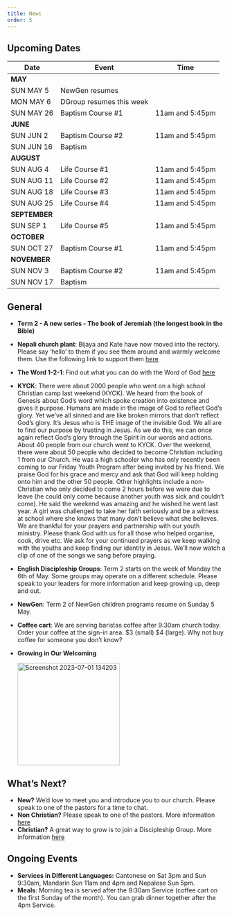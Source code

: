 ```yaml
---
title: News
order: 5
---
```


## Upcoming Dates

| Date | Event | Time |
| ----- | ----- | ----- |
| **MAY** | 
| SUN MAY 5 | NewGen resumes | |
| MON MAY 6 | DGroup resumes this week | |
| SUN MAY 26 | Baptism Course #1 | 11am and 5:45pm |
| **JUNE** | 
| SUN JUN 2 | Baptism Course #2 | 11am and 5:45pm |
| SUN JUN 16 | Baptism |  |
| **AUGUST** | 
| SUN AUG 4 | Life Course #1 | 11am and 5:45pm |
| SUN AUG 11 | Life Course #2 | 11am and 5:45pm |
| SUN AUG 18 | Life Course #3 | 11am and 5:45pm |
| SUN AUG 25 | Life Course #4 | 11am and 5:45pm |
| **SEPTEMBER** | 
| SUN SEP 1 | Life Course #5 | 11am and 5:45pm |
| **OCTOBER** | 
| SUN OCT 27 | Baptism Course #1 | 11am and 5:45pm |
| **NOVEMBER** | 
| SUN NOV 3 | Baptism Course #2 | 11am and 5:45pm |
| SUN NOV 17 | Baptism |  |




## General
 - **Term 2 - A new series - The book of Jeremiah (the longest book in the Bible)**
- **Nepali church plant**: Bijaya and Kate have now moved into the rectory. Please say ‘hello’ to them if you see them around and warmly welcome them. Use the following link to support them [here](https://encministries.org.au/ministry/nepali/)
- **The Word 1-2-1**: Find out what you can do with the Word of God [here](https://www.theword121.com/)
- **KYCK**: There were about 2000 people who went on a high school Christian camp last weekend (KYCK). We heard from the book of Genesis about God’s word which spoke creation into existence and gives it purpose. Humans are made in the image of God to reflect God’s glory. Yet we’ve all sinned and are like broken mirrors that don’t reflect God’s glory. It’s Jesus who is THE image of the invisible God. We all are to find our purpose by trusting in Jesus. As we do this, we can once again reflect God’s glory through the Spirit in our words and actions. About 40 people from our church went to KYCK. Over the weekend, there were about 50 people who decided to become Christian including 1 from our Church. He was a high schooler who has only recently been coming to our Friday Youth Program after being invited by his friend. We praise God for his grace and mercy and ask that God will keep holding onto him and the other 50 people. Other highlights include a non-Christian who only decided to come 2 hours before we were due to leave (he could only come because another youth was sick and couldn’t come). He said the weekend was amazing and he wished he went last year. A girl was challenged to take her faith seriously and be a witness at school where she knows that many don’t believe what she believes. We are thankful for your prayers and partnership with our youth ministry. Please thank God with us for all those who helped organise, cook, drive etc. We ask for your continued prayers as we keep walking with the youths and keep finding our identity in Jesus. We’ll now watch a clip of one of the songs we sang before praying.
- **English Discipleship Groups**: Term 2 starts on the week of Monday the 6th of May. Some groups may operate on a different schedule. Please speak to your leaders for more information and keep growing up, deep and out. 
- **NewGen**: Term 2 of NewGen children programs resume on Sunday 5 May. 
- **Coffee cart**: We are serving baristas coffee after 9:30am church today. Order your coffee at the sign-in area. $3 (small) $4 (large). Why not buy coffee for someone you don’t know?
- **Growing in Our Welcoming**

  <img width="236" alt="Screenshot 2023-07-01 134203" src="https://github.com/stgeorgeshurstville/bulletin/assets/119166299/b540ac1c-0ba4-481e-90a5-5464939f7e4c">


## What’s Next?
- **New?** We’d love to meet you and introduce you to our church. Please speak to one of the pastors for a time to chat. 
- **Non Christian?** Please speak to one of the pastors. More information [here](https://stgeorgeshurstville.org.au/lets-talk-about-christianity)
- **Christian?** A great way to grow is to join a Discipleship Group. More information [here](https://stgeorgeshurstville.org.au/discipleship-groups)

## Ongoing Events
- **Services in Different Languages:** Cantonese on Sat 3pm and Sun 9:30am, Mandarin Sun 11am and 4pm and Nepalese Sun 5pm. 
- **Meals**: Morning tea is served after the 9:30am Service (coffee cart on the first Sunday of the month). You can grab dinner together after the 4pm Service.

